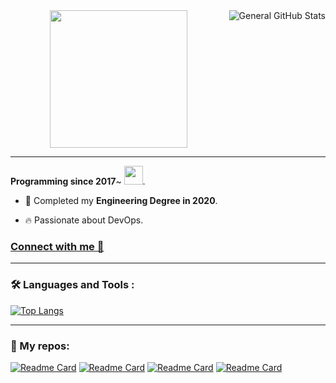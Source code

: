 



<div id="header" align="center">
<img alt="General GitHub Stats" src="https://github-readme-stats.vercel.app/api?username=strawhatrag&show_icons=true&theme=merko&hide=contribs" align="right" />
  
  <img src="https://media.giphy.com/media/vzO0Vc8b2VBLi/giphy.gif" width="220"/>
</div>


<div id="counter" align="center">
  <img src="https://visitor-badge.laobi.icu/badge?page_id=strawhatrag.strawhatrag" alt=""/>
</div>


---
**Programming since 2017**~ <img src="https://media.giphy.com/media/WUlplcMpOCEmTGBtBW/giphy.gif" width="30">.

- 🔭 Completed my **Engineering Degree in 2020**.

- 🔥 Passionate about DevOps.

### [Connect with me 💬](https://www.linkedin.com/in/sreerag-u/) 
---

### :hammer_and_wrench: Languages and Tools :
<p align="center">

  [![Top Langs](https://github-readme-stats.vercel.app/api/top-langs/?username=strawhatrag&layout=compact&theme=vision-friendly-dark&langs_count=4)](https://github.com/anuraghazra/github-readme-stats) 
  
  
</p>

---
### 💼 My repos:
[![Readme Card](https://github-readme-stats.vercel.app/api/pin/?username=strawhatrag&repo=website_automation&theme=synthwave)](https://github.com/strawhatrag/website_automation)
[![Readme Card](https://github-readme-stats.vercel.app/api/pin/?username=strawhatrag&repo=RestAssured-Maven&theme=synthwave)](https://github.com/strawhatrag/RestAssured-Maven)
[![Readme Card](https://github-readme-stats.vercel.app/api/pin/?username=strawhatrag&repo=testng_webautomation&theme=synthwave)](https://github.com/strawhatrag/testng_webautomation)
[![Readme Card](https://github-readme-stats.vercel.app/api/pin/?username=strawhatrag&repo=databaseProject&theme=synthwave)](https://github.com/strawhatrag/databaseProject)


